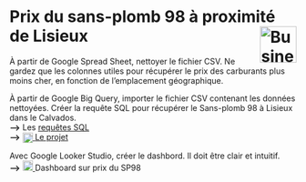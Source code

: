 # Prix du sans-plomb 98 à proximité de Lisieux <a href="../../"><img src="../../assets/bi.svg" alt="Business intelligence" align="right" height="64px"></a>
À partir de Google Spread Sheet, nettoyer le fichier CSV. Ne gardez que les colonnes utiles pour récupérer le prix des carburants plus moins cher, en fonction de l’emplacement géographique.

À partir de Google Big Query, importer le fichier CSV contenant les données nettoyées.
Créer la requête SQL pour récupérer le Sans-plomb 98 à Lisieux dans le Calvados.  
**⟶** Les [requêtes SQL](queries/)  
**⟶** <a href="https://console.cloud.google.com/bigquery?ws=!1m4!1m3!3m2!1sfirstproject-35340!2sfr_carburants"> <img src="https://www.gstatic.com/bricks/image/d1a2346b57ea1c97bc4f8f01f289616f45c33d66bcd5b1372252fce3533cae4a.svg" alt="Google Big Query" align="center" height="18px"> </a> [Le projet](https://console.cloud.google.com/bigquery?ws=!1m4!1m3!3m2!1sfirstproject-35340!2sfr_carburants)

Avec Google Looker Studio, créer le dashbord. Il doit être clair et intuitif.  
**⟶** <a href="#"> <img src="https://www.gstatic.com/analytics-lego/svg/ic_looker_studio.svg" alt="Google Lokker Studio" height="18px"> </a> Dashboard sur prix du SP98 <!--[Dashboard sur prix du SP98](https://lookerstudio.google.com/reporting/1a7021da-ddd3-4e71-89af-892445906677)-->